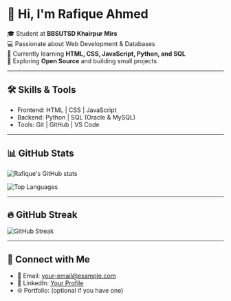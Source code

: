 # 👋 Hi, I'm Rafique Ahmed  

🎓 Student at **BBSUTSD Khairpur Mirs**  
💻 Passionate about Web Development & Databases  
🌱 Currently learning **HTML, CSS, JavaScript, Python, and SQL**  
🚀 Exploring **Open Source** and building small projects  

---

## 🛠️ Skills & Tools  
- Frontend: HTML | CSS | JavaScript  
- Backend: Python | SQL (Oracle & MySQL)  
- Tools: Git | GitHub | VS Code  

---

## 📊 GitHub Stats  
![Rafique's GitHub stats](https://github-readme-stats.vercel.app/api?username=rafique23cs25-ahmed&show_icons=true&theme=tokyonight)  

![Top Languages](https://github-readme-stats.vercel.app/api/top-langs/?username=rafique23cs25-ahmed&layout=compact&theme=tokyonight)  

---

## 🔥 GitHub Streak
![GitHub Streak](https://streak-stats.demolab.com?user=rafique23cs25-ahmed&theme=tokyonight&hide_border=true)


---

## 🔗 Connect with Me  
- 📧 Email: your-email@example.com  
- 💼 LinkedIn: [Your Profile](https://linkedin.com/in/your-profile)  
- 🌐 Portfolio: (optional if you have one)  
